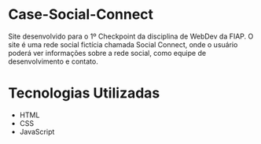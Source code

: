 # Case-Social-Connect

Site desenvolvido para o 1º Checkpoint da disciplina de WebDev da FIAP. O site é uma rede social fictícia chamada Social Connect, onde o usuário poderá ver informações sobre a rede social, como equipe de desenvolvimento e contato.

# Tecnologias Utilizadas
- HTML
- CSS
- JavaScript


